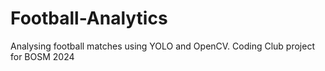 # Football-Analytics
Analysing football matches using YOLO and OpenCV. Coding Club project for BOSM 2024
